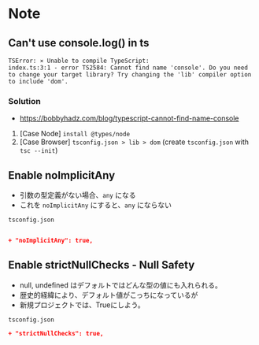 # Note

## Can't use console.log() in ts

```
TSError: ⨯ Unable to compile TypeScript:
index.ts:3:1 - error TS2584: Cannot find name 'console'. Do you need to change your target library? Try changing the 'lib' compiler option to include 'dom'.
```

### Solution

- https://bobbyhadz.com/blog/typescript-cannot-find-name-console


1. [Case Node] `install @types/node`
2. [Case Browser] `tsconfig.json > lib > dom` (create `tsconfig.json` with `tsc --init`)


## Enable noImplicitAny

- 引数の型定義がない場合、`any` になる
- これを `noImplicitAny` にすると、`any` にならない


`tsconfig.json`

```json

+ "noImplicitAny": true,
```

## Enable strictNullChecks - Null Safety

- null, undefined はデフォルトではどんな型の値にも入れられる。
- 歴史的経緯により、デフォルト値がこっちになっているが
- 新規プロジェクトでは、Trueにしよう。

`tsconfig.json`

```json
+ "strictNullChecks": true,
```
